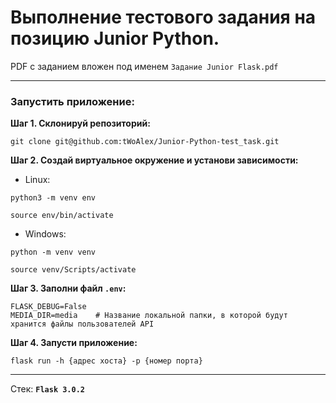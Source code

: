 # Выполнение тестового задания на позицию Junior Python.

PDF с заданием вложен под именем `Задание Junior Flask.pdf`

---


### Запустить приложение:

**Шаг 1. Склонируй репозиторий:**
```
git clone git@github.com:tWoAlex/Junior-Python-test_task.git
```

**Шаг 2. Создай виртуальное окружение и установи зависимости:**

* Linux:
```
python3 -m venv env
```
```
source env/bin/activate
```

* Windows:
```
python -m venv venv
```
```
source venv/Scripts/activate
```

**Шаг 3. Заполни файл `.env`:**
```
FLASK_DEBUG=False
MEDIA_DIR=media    # Название локальной папки, в которой будут хранится файлы пользователей API
```

**Шаг 4. Запусти приложение:**
```
flask run -h {адрес хоста} -p {номер порта}
```

---

Стек: **`Flask 3.0.2`**